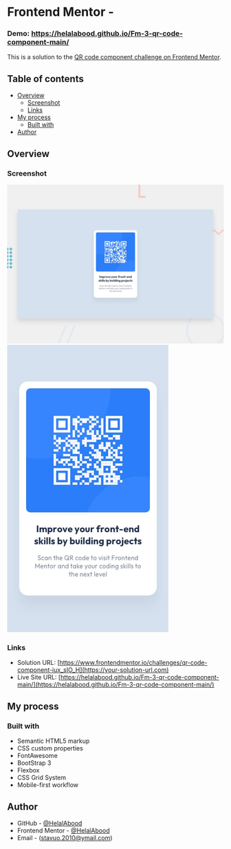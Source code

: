 # Frontend Mentor - 

### Demo: https://helalabood.github.io/Fm-3-qr-code-component-main/

This is a solution to the [QR code component challenge on Frontend Mentor](https://www.frontendmentor.io/challenges/qr-code-component-iux_sIO_H).

## Table of contents

- [Overview](#overview)
  - [Screenshot](#screenshot)
  - [Links](#links)
- [My process](#my-process)
  - [Built with](#built-with)
- [Author](#author)

## Overview

### Screenshot

![Desktop Design](./screenshot.jpg)
![A Mobile responsice](./mobile-design.jpg)


### Links

- Solution URL: [https://www.frontendmentor.io/challenges/qr-code-component-iux_sIO_H](https://your-solution-url.com)
- Live Site URL: [https://helalabood.github.io/Fm-3-qr-code-component-main/](https://helalabood.github.io/Fm-3-qr-code-component-main/)

## My process

### Built with

- Semantic HTML5 markup
- CSS custom properties
- FontAwesome
- BootStrap 3
- Flexbox
- CSS Grid System
- Mobile-first workflow

## Author

- GitHub - [@HelalAbood](https://github.com/HelalAbood)
- Frontend Mentor - [@HelalAbood](https://www.frontendmentor.io/profile/HelalAbood)
- Email - (stavuo.2010@ymail.com)